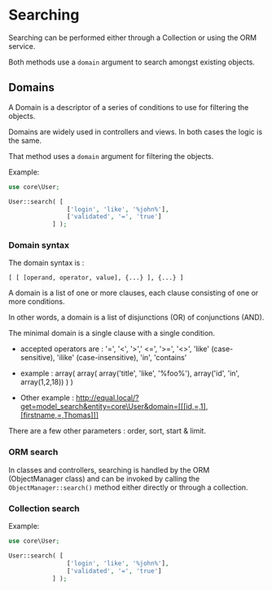 # Searching

Searching can be performed either through a Collection or using the ORM service. 

Both methods use a `domain` argument to search amongst existing objects.


## Domains

A Domain is a descriptor of a series of conditions to use for filtering the objects.

Domains are widely used in controllers and views. In both cases the logic is the same.



That method uses a `domain` argument for filtering the objects.



Example:

```php
use core\User;

User::search( [
				['login', 'like', '%john%'],
				['validated', '=', 'true']				
			] );
```

### Domain syntax

The domain syntax is : 

``` 
[ [ [operand, operator, value], {...} ], {...} ]
```



A domain is a list of one or more clauses, each clause consisting of one or more conditions.

In other words, a domain is a list of disjunctions (OR) of conjunctions (AND). 

The minimal domain is a single clause with a single condition.

* accepted operators are : '=', '<', '>',' <=', '>=', '<>', 'like' (case-sensitive), 'ilike' (case-insensitive), 'in', 'contains'

* example : array( array( array('title', 'like', '%foo%'), array('id', 'in', array(1,2,18)) ) )

* Other example : http://equal.local/?get=model_search&entity=core\User&domain=[[[id,=,1],[firstname,=,Thomas]]]

  

There are a few other parameters : order, sort, start & limit. 



### ORM search

In classes and controllers, searching is handled by the ORM (ObjectManager class) and can be invoked by calling the `ObjectManager::search()` method either directly or through a collection. 




### Collection search

Example:

```php
use core\User;

User::search( [
				['login', 'like', '%john%'],
				['validated', '=', 'true']				
			] );
```
